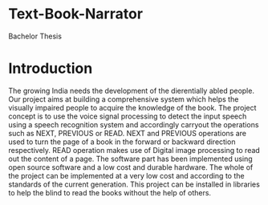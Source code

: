 # Text-Book-Narrator
Bachelor Thesis

# Introduction 

The growing India needs the development of the dierentially abled people. Our project
aims at building a comprehensive system which helps the visually impaired people to acquire
the knowledge of the book. The project concept is to use the voice signal processing to detect
the input speech using a speech recognition system and accordingly carryout the operations
such as NEXT, PREVIOUS or READ. NEXT and PREVIOUS operations are used to turn
the page of a book in the forward or backward direction respectively. READ operation makes
use of Digital image processing to read out the content of a page.
The software part has been implemented using open source software and a low cost
and durable hardware. The whole of the project can be implemented at a very low cost and
according to the standards of the current generation. This project can be installed in libraries
to help the blind to read the books without the help of others.